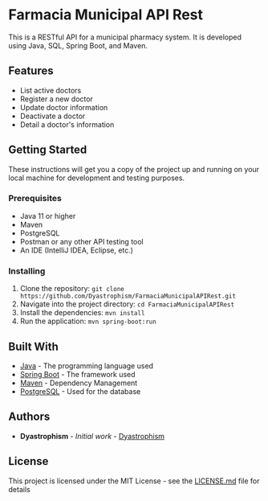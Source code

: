 # Farmacia Municipal API Rest

This is a RESTful API for a municipal pharmacy system. It is developed using Java, SQL, Spring Boot, and Maven.

## Features

- List active doctors
- Register a new doctor
- Update doctor information
- Deactivate a doctor
- Detail a doctor's information

## Getting Started

These instructions will get you a copy of the project up and running on your local machine for development and testing purposes.

### Prerequisites

- Java 11 or higher
- Maven
- PostgreSQL
- Postman or any other API testing tool
- An IDE (IntelliJ IDEA, Eclipse, etc.)

### Installing

1. Clone the repository:
```git clone https://github.com/Dyastrophism/FarmaciaMunicipalAPIRest.git```
2. Navigate into the project directory:
```cd FarmaciaMunicipalAPIRest```
3. Install the dependencies:
   ```mvn install```
4. Run the application:
```mvn spring-boot:run```

## Built With

- [Java](https://www.java.com/) - The programming language used
- [Spring Boot](https://spring.io/projects/spring-boot) - The framework used
- [Maven](https://maven.apache.org/) - Dependency Management
- [PostgreSQL](https://www.postgresql.org/) - Used for the database

## Authors

- **Dyastrophism** - *Initial work* - [Dyastrophism](https://github.com/Dyastrophism)

## License

This project is licensed under the MIT License - see the [LICENSE.md](LICENSE.md) file for details